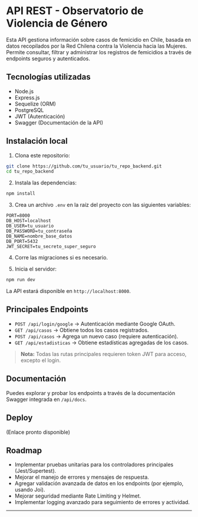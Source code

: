 # API REST - Observatorio de Violencia de Género

Esta API gestiona información sobre casos de femicidio en Chile, basada en datos recopilados por la Red Chilena contra la Violencia hacia las Mujeres. Permite consultar, filtrar y administrar los registros de femicidios a través de endpoints seguros y autenticados.

## Tecnologías utilizadas

- Node.js
- Express.js
- Sequelize (ORM)
- PostgreSQL
- JWT (Autenticación)
- Swagger (Documentación de la API)

## Instalación local

1. Clona este repositorio:
```bash
git clone https://github.com/tu_usuario/tu_repo_backend.git
cd tu_repo_backend
```

2. Instala las dependencias:
```bash
npm install
```

3. Crea un archivo `.env` en la raíz del proyecto con las siguientes variables:

```
PORT=8000
DB_HOST=localhost
DB_USER=tu_usuario
DB_PASSWORD=tu_contraseña
DB_NAME=nombre_base_datos
DB_PORT=5432
JWT_SECRET=tu_secreto_super_seguro
```

4. Corre las migraciones si es necesario.

5. Inicia el servidor:
```bash
npm run dev
```

La API estará disponible en `http://localhost:8000`.

## Principales Endpoints

- `POST /api/login/google` → Autenticación mediante Google OAuth.
- `GET /api/casos` → Obtiene todos los casos registrados.
- `POST /api/casos` → Agrega un nuevo caso (requiere autenticación).
- `GET /api/estadisticas` → Obtiene estadísticas agregadas de los casos.

> **Nota:** Todas las rutas principales requieren token JWT para acceso, excepto el login.

## Documentación

Puedes explorar y probar los endpoints a través de la documentación Swagger integrada en `/api/docs`.

## Deploy

(Enlace pronto disponible)

## Roadmap

- Implementar pruebas unitarias para los controladores principales (Jest/Supertest).
- Mejorar el manejo de errores y mensajes de respuesta.
- Agregar validación avanzada de datos en los endpoints (por ejemplo, usando Joi).
- Mejorar seguridad mediante Rate Limiting y Helmet.
- Implementar logging avanzado para seguimiento de errores y actividad.

---
